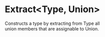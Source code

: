 # Extract<Type, Union>  

Constructs a type by extracting from Type all  
union members that are assignable to Union.  

